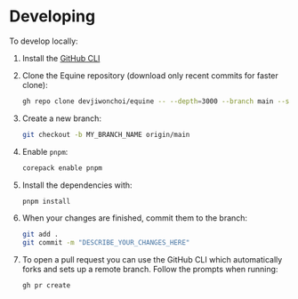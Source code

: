 # Developing

To develop locally:

1. Install the [GitHub CLI](https://github.com/cli/cli#installation)
2. Clone the Equine repository (download only recent commits for faster clone):

   ```sh
   gh repo clone devjiwonchoi/equine -- --depth=3000 --branch main --single-branch
   ```

3. Create a new branch:

   ```sh
   git checkout -b MY_BRANCH_NAME origin/main
   ```

4. Enable `pnpm`:

   ```sh
   corepack enable pnpm
   ```

5. Install the dependencies with:

   ```sh
   pnpm install
   ```

6. When your changes are finished, commit them to the branch:

   ```sh
   git add .
   git commit -m "DESCRIBE_YOUR_CHANGES_HERE"
   ```

7. To open a pull request you can use the GitHub CLI which automatically forks and sets up a remote branch. Follow the prompts when running:

   ```sh
   gh pr create
   ```
